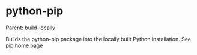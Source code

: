 python-pip
==========

Parent: [build-locally](../../README.md)

Builds the python-pip package into the locally built Python installation. See [pip home page](http://www.pip-installer.org/en/latest/)

